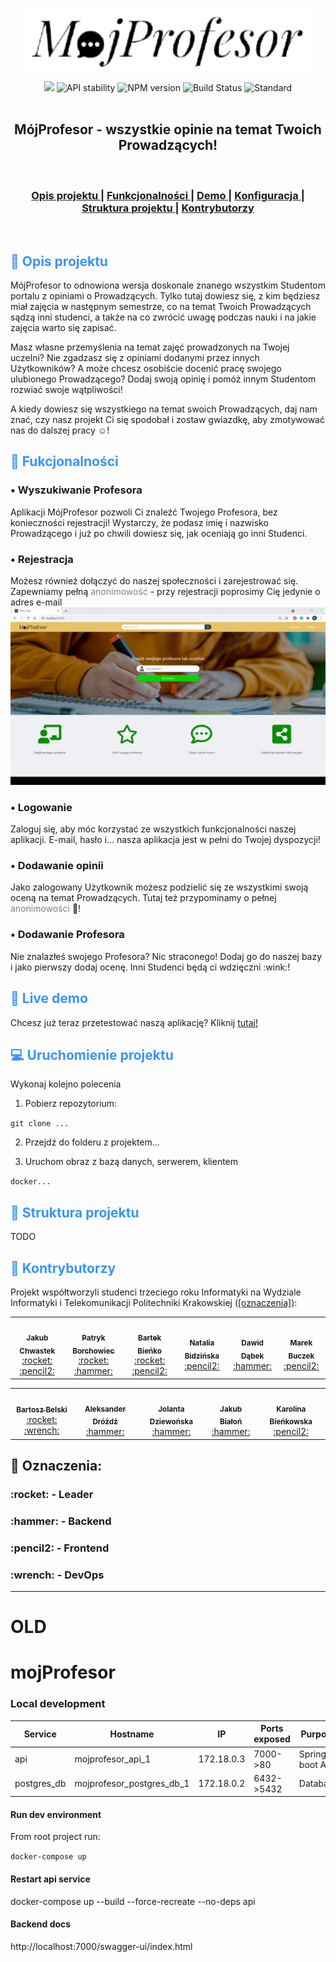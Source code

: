 <p align="center"> 
  <img src="frontend/src/assets/img/logo.png" alt="Mój Profesor logo" height="100px">
</p>
<div align="center">
    <!-- Contributors number -->
    <a><img src='https://img.shields.io/badge/all_contributors-11-blue.svg?style=flat-square' /></a>
    <!-- Stability -->
    <a><img src="https://img.shields.io/badge/stability-experimental-orange.svg?style=flat-square" alt="API stability" />
    </a>
    <!-- NPM version -->
    <a><img src="https://img.shields.io/npm/v/choo.svg?style=flat-square"
        alt="NPM version" />
    </a>
    <!-- Build Status -->
    <a><img src="https://img.shields.io/travis/choojs/choo/master.svg?style=flat-square"
        alt="Build Status" />
    </a>
    <!-- Standard -->
    <a><img src="https://img.shields.io/badge/code%20style-standard-brightgreen.svg?style=flat-square"
        alt="Standard" />
    </a>
</div>
<br>
<h2 align="center"> MójProfesor - wszystkie opinie na temat Twoich Prowadzących! </h2>
<br>
<div align="center">
  <h3>
    <a href="#description">
      Opis projektu
    </a>
    <span> | </span>
    <a href="#functions">
      Funkcjonalności
    </a>
    <span> | </span>
    <a href="#live-demo">
      Demo
    </a>
    <span> | </span>
    <a href="#configuration">
      Konfiguracja
    </a>
    <span> | </span>
    <a href="#folder-structure">
      Struktura projektu
    </a>
    <span> | </span>
    <a href="contributors">
      Kontrybutorzy
    </a>
  </h3>
</div>

<br>

<h2 id="description" style="color: rgb(55,148,255);"> 📝 Opis projektu </h2>

MójProfesor to odnowiona wersja doskonale znanego wszystkim Studentom portalu z opiniami o Prowadzących. Tylko tutaj dowiesz się, z kim będziesz miał zajęcia w następnym semestrze, co na temat Twoich Prowadzących sądzą inni studenci, a także na co zwrócić uwagę podczas nauki i na jakie zajęcia warto się zapisać. 

Masz własne przemyślenia na temat zajęć prowadzonych na Twojej uczelni? Nie zgadzasz się z opiniami dodanymi przez innych Użytkowników? A może chcesz osobiście docenić pracę swojego ulubionego Prowadzącego? Dodaj swoją opinię i pomóż innym Studentom rozwiać swoje wątpliwości!

A kiedy dowiesz się wszystkiego na temat swoich Prowadzących, daj nam znać, czy nasz projekt Ci się spodobał i zostaw gwiazdkę, aby zmotywować nas do dalszej pracy :relaxed:! 

<h2 id="functions" style="color: rgb(55,148,255);"> 🎯 Fukcjonalności </h2>

<h3> • Wyszukiwanie Profesora </h3>
Aplikacji MójProfesor pozwoli Ci znaleźć Twojego Profesora, bez konieczności rejestracji! Wystarczy, że podasz imię i nazwisko Prowadzącego i już po chwili dowiesz się, jak oceniają go inni Studenci.
<img>

<h3> • Rejestracja </h3>
Możesz również dołączyć do naszej społeczności i zarejestrować się. Zapewniamy pełną <span style="color: gray">anonimowość</span> - przy rejestracji poprosimy Cię jedynie o adres e-mail
<img src="./readme_assets/register.gif" alt=""/>

<h3> • Logowanie </h3>
Zaloguj się, aby móc korzystać ze wszystkich funkcjonalności naszej aplikacji. E-mail, hasło i... nasza aplikacja jest w pełni do Twojej dyspozycji!
<img>

<h3> • Dodawanie opinii </h3>
Jako zalogowany Użytkownik możesz podzielić się ze wszystkimi swoją oceną na temat Prowadzących. Tutaj też przypominamy o pełnej <span style="color: gray">anonimowości</span> 🤫!
<img>

<h3> • Dodawanie Profesora </h3>
Nie znalazłeś swojego Profesora? Nic straconego! Dodaj go do naszej bazy i jako pierwszy dodaj ocenę. Inni Studenci będą ci wdzięczni :wink:!
<img>

<h2 id="live-demo" style="color: rgb(55,148,255);"> 🚀 Live demo </h2>

Chcesz już teraz przetestować naszą aplikację? Kliknij <a href="#">tutaj!</a>

<h2 id="configuration" style="color: rgb(55,148,255);"> 💻 Uruchomienie projektu </h2>

Wykonaj kolejno polecenia

1. Pobierz repozytorium:

`git clone ...`

2. Przejdź do folderu z projektem...

3. Uruchom obraz z bazą danych, serwerem, klientem

`docker...`


<h2 id="folder-structure" style="color: rgb(55,148,255)"> 🌵 Struktura projektu </h2>

TODO


<h2 id="contributors" style="color: rgb(55,148,255);"> 👷 Kontrybutorzy </h2>

Projekt współtworzyli studenci trzeciego roku Informatyki na Wydziale Informatyki i Telekomunikacji Politechniki Krakowskiej (<a href="#emoji_key">[oznaczenia]</a>):

<!-- ALL-CONTRIBUTORS-LIST:START - Do not remove or modify this section -->
<!-- prettier-ignore-start -->
<!-- markdownlint-disable -->
<table align="center">
  <tr>
    <td align="center"><a href="https://github.com/JacobChwastek"><img src="https://avatars.githubusercontent.com/u/42520499?v=4" width="100px;" alt=""/><br /><sub><b>Jakub Chwastek</b></sub></a><br /><a  title="Leader" href="#leader">:rocket:</a> <a title="Tools" href="#frontend">:pencil2:</a></td>
    <td align="center"><a href="https://github.com/borchowiec"><img src="https://avatars.githubusercontent.com/u/28399455?v=4" width="100px;" alt=""/><br /><sub><b>Patryk Borchowiec</b></sub></a><br /><a href="https://avatars.githubusercontent.com/u/28399455?v=4" title="Leader" href="#leader">:rocket:</a> <a title="Tools" href="#backend">:hammer:</a></td>
    <td align="center"><a href="https://github.com/bartq98"><img src="https://avatars.githubusercontent.com/u/26898625?v=4" width="100px;" alt=""/><br /><sub><b>Bartek Bieńko</b></sub></a><br /><a title="Leader" href="#leader">:rocket:</a> <a title="Tools" href="#frontend">:pencil2:</a></td>
    <td align="center"><a href="https://github.com/nataliab9910"><img src="https://avatars.githubusercontent.com/u/44544591?v=4&fbclid=IwAR2rMlVmFmAZ6smtf1FufUEmOMkL3oSLOxI4GHWQBi_2YePkDNVGk32_1DU" width="100px;" alt=""/><br /><sub><b>Natalia Bidzińska</b></sub></a><br /><a title="Tools" href="#frontend">:pencil2:</a> 
    <!-- <a title="Tools">:pencil:</a> -->
    </td>
    <td align="center"><a href="https://github.com/dannn98"><img src="https://avatars.githubusercontent.com/u/64230522?v=4" width="100px;" alt=""/><br /><sub><b>Dawid Dąbek</b></sub></a><br /><a title="Tools" href="#backend">:hammer:</a></td>
    <td align="center"><a href="https://github.com/dd0h"><img src="https://avatars.githubusercontent.com/u/52318557?v=4" width="100px;" alt=""/><br /><sub><b>Marek Buczek</b></sub></a><br /><a title="Tools" href="#frontend">:pencil2:</a></td>
  </tr>
</table>
<table align="center">
  <tr>
    <td align="center"><a href="https://github.com/VoodooPrograms"><img src="https://avatars.githubusercontent.com/u/23705516?v=4" width="100px;" alt=""/><br /><sub><b>Bartosz Belski</b></sub></a><br /><a title="Leader" href="#leader">:rocket:</a> <a title="Tools" href="#devops">:wrench:</a></td>
    <td align="center"><a href="https://github.com/Gladias"><img src="https://avatars.githubusercontent.com/u/15852857?v=4" width="100px;" alt=""/><br /><sub><b>Aleksander Dróżdż</b></sub></a><br /><a title="Tools" href="#backend">:hammer:</a></td>
    <td align="center"><a href="https://github.com/dziewonskajolanta"><img src="https://avatars.githubusercontent.com/u/31817841?v=4" width="100px;" alt=""/><br /><sub><b>Jolanta Dziewońska</b></sub></a><br /><a title="Tools" href="#backend">:hammer:</a></td>
    <td align="center"><a href="https://github.com/oneirros"><img src="https://avatars.githubusercontent.com/u/62250112?v=4" width="100px;" alt=""/><br /><sub><b>Jakub Białoń</b></sub></a><br /><a title="Tools" href="#backend">:hammer:</a></td>
    <td align="center"><a href="https://github.com/festinalentee"><img src="https://avatars.githubusercontent.com/u/62673333?v=4" width="100px;" alt=""/><br /><sub><b>Karolina Bieńkowska</b></sub></a><br /><a title="Tools" href="#frontend">:pencil2:</a></td>
  </tr>
</table>

<div id="emoji_key">
  <h2> 🔑 Oznaczenia:</h2>
  <h3>
    <a id="leader">
      :rocket: - Leader
    </a>
  </h3>
  <h3>
    <a id="backend">
      :hammer: - Backend
    </a>
  </h3>
  <h3>
    <a id="frontend">
      :pencil2: - Frontend
    </a>
  </h3>
  <h3>
    <a id="devops">
      :wrench: - DevOps
    </a>
  </h3>
</div>

---

# OLD

# mojProfesor

### Local development

| Service       | Hostname                    | IP         | Ports exposed | Purpose               |
|---------------|-----------------------------|------------|---------------|-----------------------|
| api           | mojprofesor_api_1           | 172.18.0.3 | 7000->80      | Spring-boot API       |
| postgres_db   | mojprofesor_postgres_db_1   | 172.18.0.2 | 6432->5432    | Database              |

#### Run dev environment

From root project run:

`docker-compose up`

#### Restart api service
docker-compose up --build --force-recreate --no-deps api

#### Backend docs
http://localhost:7000/swagger-ui/index.html